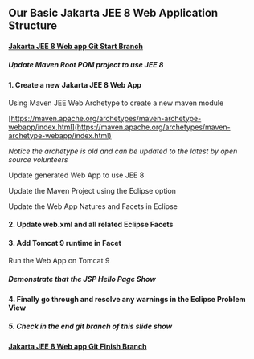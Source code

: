 ## Our Basic Jakarta JEE 8 Web Application Structure

#### [Jakarta JEE 8 Web app Git Start Branch](https://github.com/NicorDesignsLLC/JakartaJEEWebDevelopment/tree/pom-root-jee8webapp-start)

##### Update Maven Root POM project to use JEE 8

#### 1. Create a new Jakarta JEE 8 Web App 

Using Maven JEE Web Archetype to create a new maven module

[https://maven.apache.org/archetypes/maven-archetype-webapp/index.html](https://maven.apache.org/archetypes/maven-archetype-webapp/index.html)

*Notice the archetype is old and can be updated to the latest by open source volunteers*

Update generated Web App to use JEE 8

Update the Maven Project using the Eclipse option

Update the Web App Natures and Facets in Eclipse

#### 2. Update web.xml and all related Eclipse Facets

#### 3. Add Tomcat 9 runtime in Facet

Run the Web App on Tomcat 9

##### Demonstrate that the JSP Hello Page Show

#### 4. Finally go through and resolve any warnings in the Eclipse Problem View

##### 5. Check in the end git branch of this slide show

#### [Jakarta JEE 8 Web app Git Finish Branch](https://github.com/NicorDesignsLLC/JakartaJEEWebDevelopment/tree/pom-root-jee8webapp-finish-try1)



